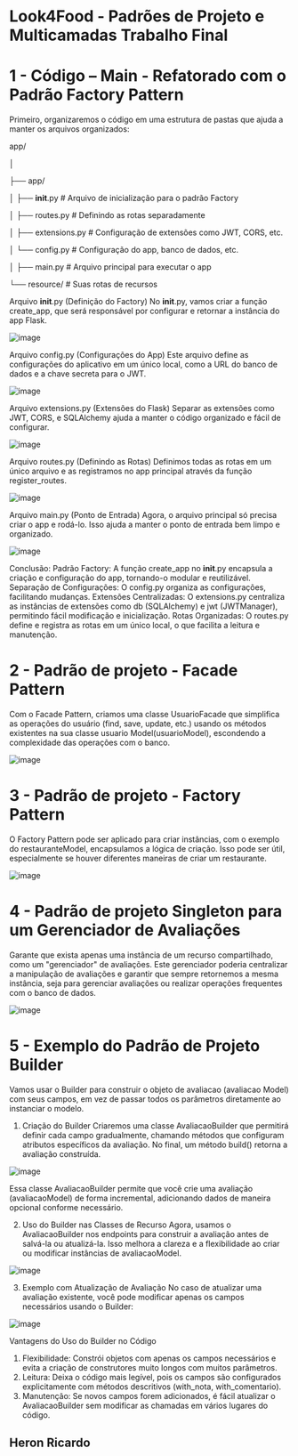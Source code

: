 <h1>Look4Food - Padrões de Projeto e Multicamadas Trabalho Final</h1>

# 1 - Código – Main - Refatorado com o Padrão Factory Pattern

Primeiro, organizaremos o código em uma estrutura de pastas que ajuda a manter os arquivos organizados:

app/

│

├── app/

│ ├── __init__.py           # Arquivo de inicialização para o padrão Factory

│
├── routes.py             # Definindo as rotas separadamente

│
├── extensions.py         # Configuração de extensões como JWT, CORS, etc.

│
└── config.py             # Configuração do app, banco de dados, etc.

│
├── main.py                   # Arquivo principal para executar o app

└── resource/                 # Suas rotas de recursos

Arquivo __init__.py (Definição do Factory)
No __init__.py, vamos criar a função create_app, que será responsável por configurar e retornar a instância do app Flask.

![image](https://github.com/user-attachments/assets/2c4387e6-04ea-4a49-8b7b-73de1ee4c7f4)

Arquivo config.py (Configurações do App)
Este arquivo define as configurações do aplicativo em um único local, como a URL do banco de dados e a chave secreta para o JWT.

![image](https://github.com/user-attachments/assets/60a485a9-fe1b-4f3b-ae25-330c1122e7da)

Arquivo extensions.py (Extensões do Flask)
Separar as extensões como JWT, CORS, e SQLAlchemy ajuda a manter o código organizado e fácil de configurar.

![image](https://github.com/user-attachments/assets/ff1ab05b-25e0-45f4-bfb4-bfb6308b0a10)

Arquivo routes.py (Definindo as Rotas)
Definimos todas as rotas em um único arquivo e as registramos no app principal através da função register_routes.

![image](https://github.com/user-attachments/assets/bd671692-bb67-4016-942c-e8562b026f2d)

Arquivo main.py (Ponto de Entrada)
Agora, o arquivo principal só precisa criar o app e rodá-lo. Isso ajuda a manter o ponto de entrada bem limpo e organizado.

![image](https://github.com/user-attachments/assets/3ff273b8-b2e7-4f88-858c-3d57c244d37e)

Conclusão:
Padrão Factory: A função create_app no __init__.py encapsula a criação e configuração do app, tornando-o modular e reutilizável.
Separação de Configurações: O config.py organiza as configurações, facilitando mudanças.
Extensões Centralizadas: O extensions.py centraliza as instâncias de extensões como db (SQLAlchemy) e jwt (JWTManager), permitindo fácil modificação e inicialização.
Rotas Organizadas: O routes.py define e registra as rotas em um único local, o que facilita a leitura e manutenção.

# 2 - Padrão de projeto - Facade Pattern
Com o Facade Pattern, criamos uma classe UsuarioFacade que simplifica as operações do usuário (find, save, update, etc.) usando os métodos existentes na sua classe usuario Model(usuarioModel), escondendo a complexidade das operações com o banco.

![image](https://github.com/user-attachments/assets/5ff0d524-0ef7-419f-b6a9-c93017e51bed) 

# 3 - Padrão de projeto - Factory Pattern
O Factory Pattern pode ser aplicado para criar instâncias, com o exemplo do restauranteModel, encapsulamos a lógica de criação. Isso pode ser útil, especialmente se houver diferentes maneiras de criar um restaurante.

![image](https://github.com/user-attachments/assets/9a6346e2-ab4f-4aa7-aa23-3014174a85ce)

# 4 - Padrão de projeto Singleton para um Gerenciador de Avaliações
Garante que exista apenas uma instância de um recurso compartilhado, como um "gerenciador" de avaliações. Este gerenciador poderia centralizar a manipulação de avaliações e garantir que sempre retornemos a mesma instância, seja para gerenciar avaliações ou realizar operações frequentes com o banco de dados.

![image](https://github.com/user-attachments/assets/c3b71409-0c65-4058-bb80-f9988a0decd2)

# 5 - Exemplo do Padrão de Projeto Builder
Vamos usar o Builder para construir o objeto de avaliacao (avaliacao Model) com seus campos, em vez de passar todos os parâmetros diretamente ao instanciar o modelo.
1. Criação do Builder
Criaremos uma classe AvaliacaoBuilder que permitirá definir cada campo gradualmente, chamando métodos que configuram atributos específicos da avaliação. No final, um método build() retorna a avaliação construída.

![image](https://github.com/user-attachments/assets/bdf8733c-af30-41ec-812a-9748c0794310)

Essa classe AvaliacaoBuilder permite que você crie uma avaliação (avaliacaoModel) de forma incremental, adicionando dados de maneira opcional conforme necessário.

2. Uso do Builder nas Classes de Recurso
Agora, usamos o AvaliacaoBuilder nos endpoints para construir a avaliação antes de salvá-la ou atualizá-la. Isso melhora a clareza e a flexibilidade ao criar ou modificar instâncias de avaliacaoModel.

![image](https://github.com/user-attachments/assets/6461a217-dc0c-43cd-bfe9-72c8d18777ab)

3. Exemplo com Atualização de Avaliação
No caso de atualizar uma avaliação existente, você pode modificar apenas os campos necessários usando o Builder:

![image](https://github.com/user-attachments/assets/04231a5b-9864-4578-b194-44787152907b)

 
Vantagens do Uso do Builder no Código
1.	Flexibilidade: Constrói objetos com apenas os campos necessários e evita a criação de construtores muito longos com muitos parâmetros.
2.	Leitura: Deixa o código mais legível, pois os campos são configurados explicitamente com métodos descritivos (with_nota, with_comentario).
3.	Manutenção: Se novos campos forem adicionados, é fácil atualizar o AvaliacaoBuilder sem modificar as chamadas em vários lugares do código.
   
<h2>Heron Ricardo</h2>

